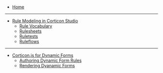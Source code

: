 - [Home](home.md)

---

- [Rule Modeling in Corticon Studio](Modeling-Rules/README.md)
  - [Rule Vocabulary](Modeling-Rules/Rule-Vocabulary.md)
  - [Rulesheets](Modeling-Rules/Rulesheets.md)
  - [Ruletests](Modeling-Rules/Ruletest.md)
  - [Ruleflows](Modeling-Rules/Ruleflows.md)
---
- [Corticon.js for Dynamic Forms](Dynamic-Forms/README.md)
  - [Authoring Dynamic Form Rules](Dynamic-Forms/Authoring-the-Rules/README.md)
  - [Rendering Dyanamic Forms](Dynamic-Forms/Rendering-the-Rules/README.md)
<!-- 
- Corticon.js
  - [Overview](corticonJS/README.md)
  - [JavaScript Platforms](corticonJS/Serverless%20Target%20Platforms.md)
  - [Using the JavaScript rules API](corticonJS/Using%20the%20JavaScript%20Rules%20API.md)
  - [Customizing the wrapper](corticonJS/Customizing%20the%20wrapper.md)
  - [Service contracts](corticonJS/Service-Contracts.md)
  - [JSON payloads and results in Corticon.js](corticonJS/JSON%20payloads%20and%20results%20in%20Corticon.js.md)
  - [JavaScript Functions](corticonJS/Custom%20JavaScript%20functions.md)
  - [Rule statements and Rule messages in Corticon.js](corticonJS/Rule%20statements%20and%20Rule%20messages%20in%20Corticon.js.md)
  - [Scripting](corticonJS/Scripting.md)

- Corticon Server Deployment
  - [Overview](corticonJava/README.md)
  - [Extending Corticon](corticonJava/extending-corticon/README.md)
  - [Accessing Data from Decision Services](corticonJava/integrating-external-datasources/README.md)
  

- Additional Resources
  * [GitHub](https://github.com/corticon/) -->